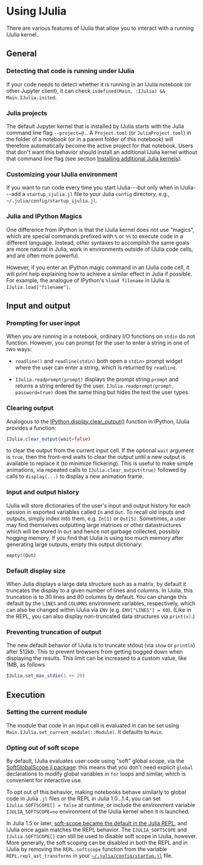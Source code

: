 # Using IJulia

There are various features of IJulia that allow you to interact with a
running IJulia kernel.


## General


### Detecting that code is running under IJulia

If your code needs to detect whether it is running in an IJulia notebook
(or other Jupyter client), it can check `isdefined(Main, :IJulia) && Main.IJulia.inited`.


### Julia projects

The default Jupyter kernel that is installed by IJulia starts with the
Julia command line flag `--project=@.`. A  `Project.toml` (or `JuliaProject.toml`)
in the folder of a notebook (or in a parent folder of this notebook) will
therefore automatically become the active project for that notebook.
Users that don't want this behavior should install an additional IJulia
kernel without that command line flag (see section
[Installing additional Julia kernels](#Installing-additional-Julia-kernels)).


### Customizing your IJulia environment

If you want to run code every time you start IJulia---but only when in IJulia---add a `startup_ijulia.jl` file to your Julia `config` directory, e.g., `~/.julia/config/startup_ijulia.jl`.


### Julia and IPython Magics

One difference from IPython is that the IJulia kernel does
not use "magics", which are special commands prefixed with `%` or
`%%` to execute code in a different language.   Instead, other
syntaxes to accomplish the same goals are more natural in Julia,
work in environments outside of IJulia code cells, and are often
more powerful.

However, if you enter an IPython magic command
in an IJulia code cell, it will print help explaining how to
achieve a similar effect in Julia if possible.
For example, the analogue of IPython's `%load filename` in IJulia
is `IJulia.load("filename")`.


## Input and output

### Prompting for user input

When you are running in a notebook, ordinary I/O functions on `stdin` do
not function.   However, you can prompt for the user to enter a string
in one of two ways:

* `readline()` and `readline(stdin)` both open a `stdin>` prompt widget where the user can enter a string, which is returned by `readline`.

* `IJulia.readprompt(prompt)` displays the prompt string `prompt` and
  returns a string entered by the user.  `IJulia.readprompt(prompt, password=true)` does the same thing but hides the text the user types.


### Clearing output

Analogous to the [IPython.display.clear_output()](http://ipython.org/ipython-doc/dev/api/generated/IPython.display.html#IPython.display.clear_output) function in IPython, IJulia provides a function:

```julia
IJulia.clear_output(wait=false)
```

to clear the output from the current input cell.  If the optional
`wait` argument is `true`, then the front-end waits to clear the
output until a new output is available to replace it (to minimize
flickering).  This is useful to make simple animations, via repeated
calls to `IJulia.clear_output(true)` followed by calls to
`display(...)` to display a new animation frame.


### Input and output history

IJulia will store dictionaries of the user's input and output history
for each session in exported variables called `In` and `Out`. To recall
old inputs and outputs, simply index into them, e.g. `In[1]` or `Out[5]`. Sometimes, a user
may find themselves outputting large matrices or other datastructures which
will be stored in `Out` and hence not garbage collected, possibly hogging memory.
If you find that IJulia is using too much memory after generating large outputs, empty this output dictionary:
```
empty!(Out)
```


### Default display size

When Julia displays a large data structure such as a matrix, by default
it truncates the display to a given number of lines and columns.  In IJulia,
this truncation is to 30 lines and 80 columns by default.   You can change
this default by the `LINES` and `COLUMNS` environment variables, respectively,
which can also be changed within IJulia via `ENV` (e.g. `ENV["LINES"] = 60`).
(Like in the REPL, you can also display non-truncated data structures via `print(x)`.)


### Preventing truncation of output

The new default behavior of IJulia is to truncate stdout (via `show` or `println`)
after 512kb. This to prevent browsers from getting bogged down when displaying the
results. This limit can be increased to a custom value, like 1MB, as follows

```julia
IJulia.set_max_stdio(1 << 20)
```


## Execution


### Setting the current module

The module that code in an input cell is evaluated in can be set using `Main.IJulia.set_current_module(::Module)`.
It defaults to `Main`.


### Opting out of soft scope

By default, IJulia evaluates user code using "soft" global scope, via the [SoftGlobalScope.jl package](https://github.com/stevengj/SoftGlobalScope.jl): this means that you don't need explicit `global` declarations to modify global variables in `for` loops and similar, which is convenient for interactive use.

To opt out of this behavior, making notebooks behave similarly to global code in Julia `.jl` files or the REPL in Julia 1.0…1.4,
you can set `IJulia.SOFTSCOPE[] = false` at runtime, or include the environment variable `IJULIA_SOFTSCOPE=no`
environment of the IJulia kernel when it is launched.

In Julia 1.5 or later, [soft-scope became the default
in the Julia REPL](https://julialang.org/blog/2020/08/julia-1.5-highlights/#the_return_of_quotsoft_scopequot_in_the_repl), and
IJulia once again matches the REPL behavior.   The `IJULIA_SOFTSCOPE`
and `IJulia.SOFTSCOPE[]` can still be used to disable soft scope
in IJulia, however.   More generally, the soft scoping can
be disabled in both the REPL and in IJulia by removing the
`REPL.softscope` function from the variable `REPL.repl_ast_transforms`
in your [`~/.julia/config/startup.jl`](https://docs.julialang.org/en/v1/manual/getting-started/) file.